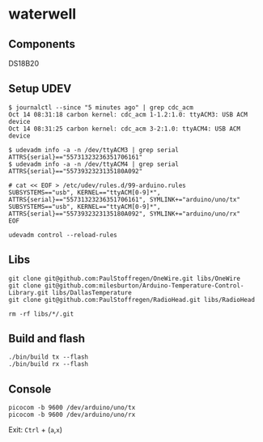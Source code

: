 # waterwell

## Components

DS18B20 

## Setup UDEV

```
$ journalctl --since "5 minutes ago" | grep cdc_acm
Oct 14 08:31:18 carbon kernel: cdc_acm 1-1.2:1.0: ttyACM3: USB ACM device
Oct 14 08:31:25 carbon kernel: cdc_acm 3-2:1.0: ttyACM4: USB ACM device
```

```
$ udevadm info -a -n /dev/ttyACM3 | grep serial
ATTRS{serial}=="55731323236351706161"
$ udevadm info -a -n /dev/ttyACM4 | grep serial
ATTRS{serial}=="5573932323135180A092"
```

```
# cat << EOF > /etc/udev/rules.d/99-arduino.rules
SUBSYSTEMS=="usb", KERNEL=="ttyACM[0-9]*", ATTRS{serial}=="55731323236351706161", SYMLINK+="arduino/uno/tx"
SUBSYSTEMS=="usb", KERNEL=="ttyACM[0-9]*", ATTRS{serial}=="5573932323135180A092", SYMLINK+="arduino/uno/rx"
EOF
```

```
udevadm control --reload-rules
```
## Libs

```
git clone git@github.com:PaulStoffregen/OneWire.git libs/OneWire
git clone git@github.com:milesburton/Arduino-Temperature-Control-Library.git libs/DallasTemperature
git clone git@github.com:PaulStoffregen/RadioHead.git libs/RadioHead
```

```
rm -rf libs/*/.git
```

## Build and flash

```
./bin/build tx --flash
./bin/build rx --flash
```

## Console

```
picocom -b 9600 /dev/arduino/uno/tx
picocom -b 9600 /dev/arduino/uno/rx
```

Exit: `Ctrl` + (`a`,`x`)
